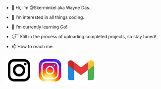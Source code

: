 - 👋 Hi, I’m @Skerminkel aka Wayne Das.

- 👀 I’m interested in all things coding.
- 🌱 I’m currently learning Go!
- 😴 Still in the process of uploading completed projects, so stay tuned!
- 📫 How to reach me:

[![website](./img/icons8-instagram.svg)](https://www.instagram.com/15characters1name#gh-light-mode-only)
[![website](./img/icons8-instagram-l.svg)](https://www.instagram.com/15characters1name#gh-dark-mode-only)
[![website](./img/icons8-gmail.svg)](mailto:waynedas1@gmail.com)


